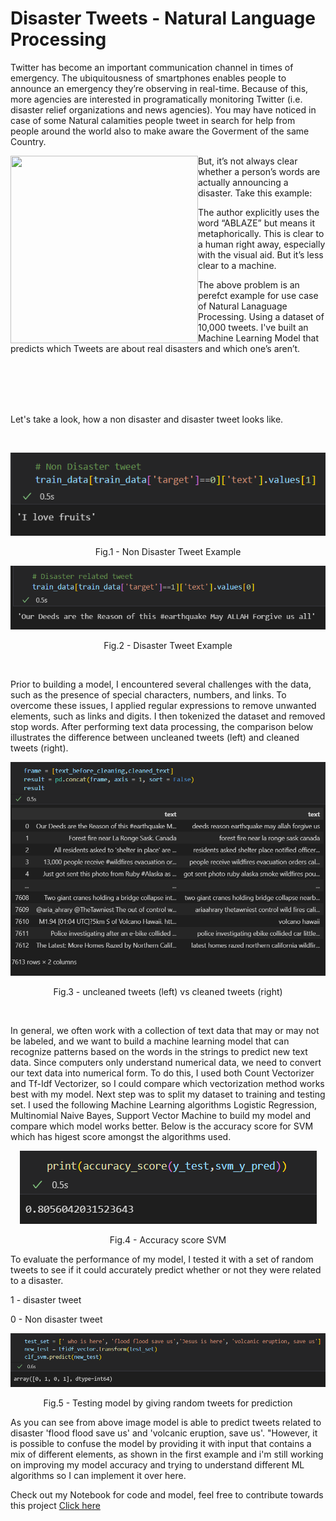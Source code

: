 # Disaster Tweets - Natural Language Processing

Twitter has become an important communication channel in times of emergency.
The ubiquitousness of smartphones enables people to announce an emergency they’re observing in real-time. Because of this, more agencies are interested in programatically monitoring Twitter (i.e. disaster relief organizations and news agencies). You may have noticed in case of some Natural calamities people tweet in search for help from people around the world also to make aware the Goverment of the same Country.

<a href="url"><img src="https://storage.googleapis.com/kaggle-media/competitions/tweet_screenshot.png" align="left" height="300" width="300" ></a>

But, it’s not always clear whether a person’s words are actually announcing a disaster. Take this example:

The author explicitly uses the word “ABLAZE” but means it metaphorically. This is clear to a human right away, especially with the visual aid. But it’s less clear to a machine.

The above problem is an perefct example for use case of Natural Lanaguage Processing. Using a dataset of 10,000 tweets. I've built an Machine Learning Model that predicts which Tweets are about real disasters and which one’s aren’t.

<br>
<br>
<br>
<br>


Let's take a look, how a non disaster and disaster tweet looks like.

<br>

<p align = "center">
<img src = "https://github.com/payush624/Disaster-Tweets---Natural-Language-Processing/blob/cae8a8bed6bdef968410378830b33e5e748ff53c/non%20disaster%20tweet%20example.png">
</p>
<p align = "center">
Fig.1 - Non Disaster Tweet Example
</p>


<p align = "center">
<img src = https://github.com/payush624/Disaster-Tweets---Natural-Language-Processing/blob/feb5feb19c875972193fb1b8530ee7f2a7e02718/disaster%20related%20tweet%20example.png>
</p>
<p align = "center">
Fig.2 - Disaster Tweet Example
</p>

<br>

Prior to building a model, I encountered several challenges with the data, such as the presence of special characters, numbers, and links. To overcome these issues, I applied regular expressions to remove unwanted elements, such as links and digits. I then tokenized the dataset and removed stop words. After performing text data processing, the comparison below illustrates the difference between uncleaned tweets (left) and cleaned tweets (right).

<p align = "center">
<img src = "https://github.com/payush624/Disaster-Tweets---Natural-Language-Processing/blob/21e69dc2750f2e21fa96e73c33c1ea613dd0febd/cleaned%20vs%20uncleaned.png">
</p>
<p align = "center">
Fig.3 - uncleaned tweets (left) vs cleaned tweets (right)
</p>

<br>

In general, we often work with a collection of text data that may or may not be labeled, and we want to build a machine learning model that can recognize patterns based on the words in the strings to predict new text data. Since computers only understand numerical data, we need to convert our text data into numerical form. To do this, I used both Count Vectorizer and Tf-Idf Vectorizer, so I could compare which vectorization method works best with my model. Next step was to split my dataset to training and testing set. I used the following Machine Learning algorithms Logistic Regression, Multinomial Naive Bayes, Support Vector Machine to build my model and compare which model works better. Below is the accuracy score for SVM which has higest score amongst the algorithms used.

<p align = "center">
<img src = "https://github.com/payush624/Disaster-Tweets---Natural-Language-Processing/blob/620aaf7b8c4af6184c308f02b05620a55a737e78/accuracy%20score%20svm.png">
</p>
<p align = "center">
Fig.4 - Accuracy score SVM
</p>

To evaluate the performance of my model, I tested it with a set of random tweets to see if it could accurately predict whether or not they were related to a disaster.

1 - disaster tweet

0 - Non disaster tweet


<p align = "center">
<img src = https://github.com/payush624/Disaster-Tweets---Natural-Language-Processing/blob/0dcecae1ad3552a8de2bbf6774986c6be52b1fa8/testing%20on%20user%20defined%20tweets.png>
</p>
<p align = "center">
Fig.5 - Testing model by giving random tweets for prediction
</p>

As you can see from above image model is able to predict tweets related to disaster 'flood flood save us' and 'volcanic eruption, save us'. "However, it is possible to confuse the model by providing it with input that contains a mix of different elements, as shown in the first example and i'm still working on improving my model accuracy and trying to understand different ML algorithms so I can implement it over here.

Check out my Notebook for code and model, feel free to contribute towards this project [Click here](https://github.com/payush624/Disaster-Tweets---Natural-Language-Processing/blob/f8e400204fe531c03918dea2305de9dfcddaa7de/Disaster_Tweets_Kaggle_Compitition.ipynb)

